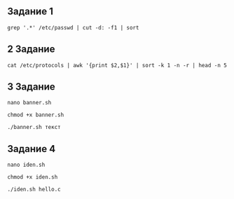 ## Задание 1
```
grep '.*' /etc/passwd | cut -d: -f1 | sort
```
## 2 Задание
```
cat /etc/protocols | awk '{print $2,$1}' | sort -k 1 -n -r | head -n 5
```
## 3 Задание
```
nano banner.sh
```
```
chmod +x banner.sh
```
```
./banner.sh текст
```
## Задание 4
```
nano iden.sh
```
```
chmod +x iden.sh
```
```
./iden.sh hello.c
```
